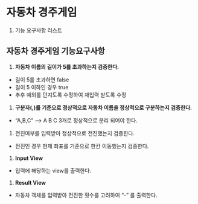 # 자동차 경주게임

1. 기능 요구사항 리스트

## 자동차 경주게임 기능요구사항

1. **자동차 이름의 길이가 5를 초과하는지 검증한다.**
- 길이 5를 초과하면 false
- 길이 5 이하인 경우 true
- 추후 예외를 던지도록 수정하여 재입력 받도록 수정

1. **구분자(,)를 기준으로 정상적으로 자동차 이름을 정상적으로 구분하는지 검증한다.**
- “A,B,C” —> A B C 3개로 정상적으로 분리 되어야 한다.

1. 전진여부를 입력받아 정상적으로 전진했는지 검증한다.
- 전진인 경우 현재 좌표를 기준으로 한칸 이동했는지 검증한다. 

1. **Input View**
- 입력에 해당하는 view를 출력한다.

1. **Result View**
- 자동차 객체를 입력받아 전진한 횟수를 고려하여 “-” 를 출력한다.
